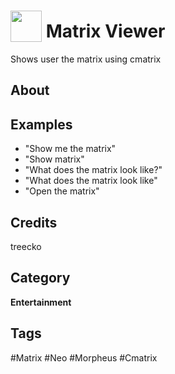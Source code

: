 # <img src="https://raw.githack.com/FortAwesome/Font-Awesome/master/svgs/solid/robot.svg" card_color="#40DBB0" width="50" height="50" style="vertical-align:bottom"/> Matrix Viewer
Shows user the matrix using cmatrix

## About


## Examples
* "Show me the matrix"
* "Show matrix"
* "What does the matrix look like?"
* "What does the matrix look like"
* "Open the matrix"

## Credits
treecko

## Category
**Entertainment**

## Tags
#Matrix
#Neo
#Morpheus
#Cmatrix

